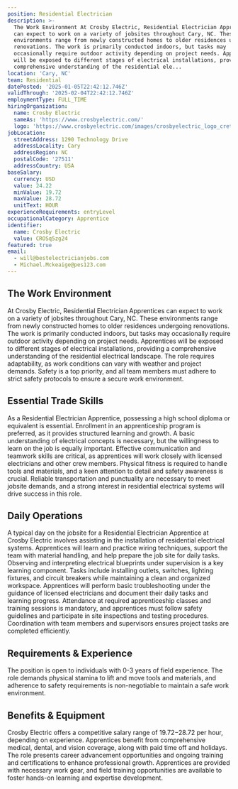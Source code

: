```yaml
---
position: Residential Electrician
description: >-
  The Work Environment At Crosby Electric, Residential Electrician Apprentices
  can expect to work on a variety of jobsites throughout Cary, NC. These
  environments range from newly constructed homes to older residences undergoing
  renovations. The work is primarily conducted indoors, but tasks may
  occasionally require outdoor activity depending on project needs. Apprentices
  will be exposed to different stages of electrical installations, providing a
  comprehensive understanding of the residential ele...
location: 'Cary, NC'
team: Residential
datePosted: '2025-01-05T22:42:12.746Z'
validThrough: '2025-02-04T22:42:12.746Z'
employmentType: FULL_TIME
hiringOrganization:
  name: Crosby Electric
  sameAs: 'https://www.crosbyelectric.com/'
  logo: 'https://www.crosbyelectric.com/images/crosbyelectric_logo_crete.png'
jobLocation:
  streetAddress: 1290 Technology Drive
  addressLocality: Cary
  addressRegion: NC
  postalCode: '27511'
  addressCountry: USA
baseSalary:
  currency: USD
  value: 24.22
  minValue: 19.72
  maxValue: 28.72
  unitText: HOUR
experienceRequirements: entryLevel
occupationalCategory: Apprentice
identifier:
  name: Crosby Electric
  value: CROSq5zg24
featured: true
email:
  - will@bestelectricianjobs.com
  - Michael.Mckeaige@pes123.com
---
```




## The Work Environment

At Crosby Electric, Residential Electrician Apprentices can expect to work on a variety of jobsites throughout Cary, NC. These environments range from newly constructed homes to older residences undergoing renovations. The work is primarily conducted indoors, but tasks may occasionally require outdoor activity depending on project needs. Apprentices will be exposed to different stages of electrical installations, providing a comprehensive understanding of the residential electrical landscape. The role requires adaptability, as work conditions can vary with weather and project demands. Safety is a top priority, and all team members must adhere to strict safety protocols to ensure a secure work environment.

## Essential Trade Skills

As a Residential Electrician Apprentice, possessing a high school diploma or equivalent is essential. Enrollment in an apprenticeship program is preferred, as it provides structured learning and growth. A basic understanding of electrical concepts is necessary, but the willingness to learn on the job is equally important. Effective communication and teamwork skills are critical, as apprentices will work closely with licensed electricians and other crew members. Physical fitness is required to handle tools and materials, and a keen attention to detail and safety awareness is crucial. Reliable transportation and punctuality are necessary to meet jobsite demands, and a strong interest in residential electrical systems will drive success in this role.

## Daily Operations

A typical day on the jobsite for a Residential Electrician Apprentice at Crosby Electric involves assisting in the installation of residential electrical systems. Apprentices will learn and practice wiring techniques, support the team with material handling, and help prepare the job site for daily tasks. Observing and interpreting electrical blueprints under supervision is a key learning component. Tasks include installing outlets, switches, lighting fixtures, and circuit breakers while maintaining a clean and organized workspace. Apprentices will perform basic troubleshooting under the guidance of licensed electricians and document their daily tasks and learning progress. Attendance at required apprenticeship classes and training sessions is mandatory, and apprentices must follow safety guidelines and participate in site inspections and testing procedures. Coordination with team members and supervisors ensures project tasks are completed efficiently.

## Requirements & Experience

The position is open to individuals with 0-3 years of field experience. The role demands physical stamina to lift and move tools and materials, and adherence to safety requirements is non-negotiable to maintain a safe work environment.

## Benefits & Equipment

Crosby Electric offers a competitive salary range of $19.72-$28.72 per hour, depending on experience. Apprentices benefit from comprehensive medical, dental, and vision coverage, along with paid time off and holidays. The role presents career advancement opportunities and ongoing training and certifications to enhance professional growth. Apprentices are provided with necessary work gear, and field training opportunities are available to foster hands-on learning and expertise development.